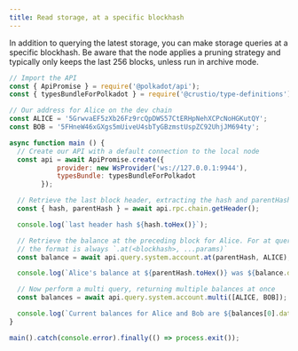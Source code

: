 ```yaml
---
title: Read storage, at a specific blockhash
---
```


In addition to querying the latest storage, you can make storage queries at a specific blockhash. Be aware that the node applies a pruning strategy and typically only keeps the last 256 blocks, unless run in archive mode.

```javascript
// Import the API
const { ApiPromise } = require('@polkadot/api');
const { typesBundleForPolkadot } = require('@crustio/type-definitions');

// Our address for Alice on the dev chain
const ALICE = '5GrwvaEF5zXb26Fz9rcQpDWS57CtERHpNehXCPcNoHGKutQY';
const BOB = '5FHneW46xGXgs5mUiveU4sbTyGBzmstUspZC92UhjJM694ty';

async function main () {
  // Create our API with a default connection to the local node
  const api = await ApiPromise.create({
            provider: new WsProvider('ws://127.0.0.1:9944'),
            typesBundle: typesBundleForPolkadot
        });

  // Retrieve the last block header, extracting the hash and parentHash
  const { hash, parentHash } = await api.rpc.chain.getHeader();

  console.log(`last header hash ${hash.toHex()}`);

  // Retrieve the balance at the preceding block for Alice. For at queries
  // the format is always `.at(<blockhash>, ...params)`
  const balance = await api.query.system.account.at(parentHash, ALICE);

  console.log(`Alice's balance at ${parentHash.toHex()} was ${balance.data.free}`);

  // Now perform a multi query, returning multiple balances at once
  const balances = await api.query.system.account.multi([ALICE, BOB]);

  console.log(`Current balances for Alice and Bob are ${balances[0].data.free} and ${balances[1].data.free}`);
}

main().catch(console.error).finally(() => process.exit());
```
